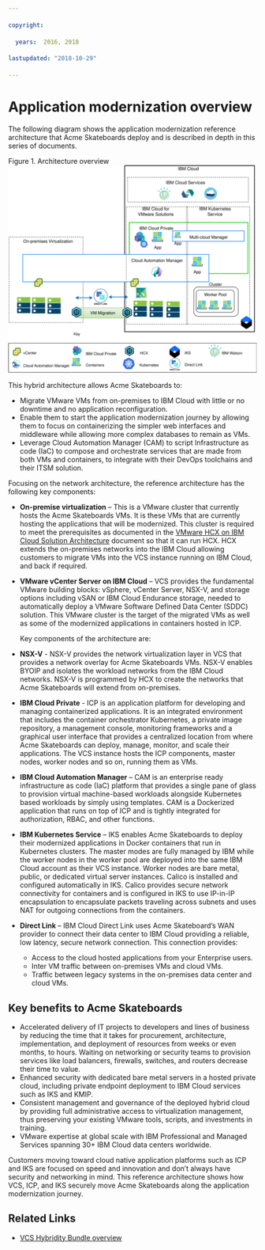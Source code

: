 ```yaml
---

copyright:

  years:  2016, 2018

lastupdated: "2018-10-29"

---
```


# Application modernization overview

The following diagram shows the application modernization reference architecture that Acme Skateboards deploy and is described in depth in this series of documents.

Figure 1. Architecture overview
![Architecture overview diagram](vcsnsxt-aod.svg)

This hybrid architecture allows Acme Skateboards to:
- Migrate VMware VMs from on-premises to IBM Cloud with little or no downtime and no application reconfiguration.
-	Enable them to start the application modernization journey by allowing them to focus on containerizing the simpler web interfaces and middleware while allowing more complex databases to remain as VMs.
-	Leverage Cloud Automation Manager (CAM) to script Infrastructure as code (IaC) to compose and orchestrate services that are made from both VMs and containers, to integrate with their DevOps toolchains and their ITSM solution.

Focusing on the network architecture, the reference architecture has the following key components:
- **On-premise virtualization** – This is a VMware cluster that currently hosts the Acme Skateboards VMs. It is these VMs that are currently hosting the applications that will be modernized. This cluster is required to meet the prerequisites as documented in the [VMware HCX on IBM Cloud Solution Architecture](https://www.ibm.com/cloud/garage/files/HCX_Architecture_Design.pdf) document so that it can run HCX. HCX extends the on-premises networks into the IBM Cloud allowing customers to migrate VMs into the VCS instance running on IBM Cloud, and back if required.
- **VMware vCenter Server on IBM Cloud** – VCS provides the fundamental VMware building blocks: vSphere, vCenter Server, NSX-V, and storage options including vSAN or IBM Cloud Endurance storage, needed to automatically deploy a VMware Software Defined Data Center (SDDC) solution. This VMware cluster is the target of the migrated VMs as well as some of the modernized applications in containers hosted in ICP.

  Key components of the architecture are:
 - **NSX-V** - NSX-V provides the network virtualization layer in VCS that provides a network overlay for Acme Skateboards VMs. NSX-V enables BYOIP and isolates the workload networks from the IBM Cloud networks. NSX-V is programmed by HCX to create the networks that Acme Skateboards will extend from on-premises.
 - **IBM Cloud Private** - ICP is an application platform for developing and managing containerized applications. It is an integrated environment that includes the container orchestrator Kubernetes, a private image repository, a management console, monitoring frameworks and a graphical user interface that provides a centralized location from where Acme Skateboards can deploy, manage, monitor, and scale their applications. The VCS instance hosts the ICP components, master nodes, worker nodes and so on, running them as VMs.
  -	**IBM Cloud Automation Manager** – CAM is an enterprise ready infrastructure as code (IaC) platform that provides a single pane of glass to provision virtual machine-based workloads alongside Kubernetes based workloads by simply using templates. CAM is a Dockerized application that runs on top of ICP and is tightly integrated for authorization, RBAC, and other functions.
  - **IBM Kubernetes Service** – IKS enables Acme Skateboards to deploy their modernized applications in Docker containers that run in Kubernetes clusters. The master modes are fully managed by IBM while the worker nodes in the worker pool are deployed into the same IBM Cloud account as their VCS instance. Worker nodes are bare metal, public, or dedicated virtual server instances. Calico is installed and configured automatically in IKS. Calico provides secure network connectivity for containers and is configured in IKS to use IP-in-IP encapsulation to encapsulate packets traveling across subnets and uses NAT for outgoing connections from the containers.
  - **Direct Link** – IBM Cloud Direct Link uses Acme Skateboard’s WAN provider to connect their data center to IBM Cloud providing a reliable, low latency, secure network connection. This connection provides:
      - Access to the cloud hosted applications from your Enterprise users.
      - Inter VM traffic between on-premises VMs and cloud VMs.
      - Traffic between legacy systems in the on-premises data center and cloud VMs.

## Key benefits to Acme Skateboards

-	Accelerated delivery of IT projects to developers and lines of business by reducing the time that it takes for procurement, architecture, implementation, and deployment of resources from weeks or even months, to hours. Waiting on networking or security teams to provision services like load balancers, firewalls, switches, and routers decrease their time to value.
-	Enhanced security with dedicated bare metal servers in a hosted private cloud, including private endpoint deployment to IBM Cloud services such as IKS and KMIP.
-	Consistent management and governance of the deployed hybrid cloud by providing full administrative access to virtualization management, thus preserving your existing VMware tools, scripts, and investments in training.
-	VMware expertise at global scale with IBM Professional and Managed Services spanning 30+ IBM Cloud data centers worldwide.

Customers moving toward cloud native application platforms such as ICP and IKS are focused on speed and innovation and don’t always have security and networking in mind. This reference architecture shows how VCS, ICP, and IKS securely move Acme Skateboards along the application modernization journey.

## Related Links

* [VCS Hybridity Bundle overview](../vcs/vcs-hybridity-intro.html)

